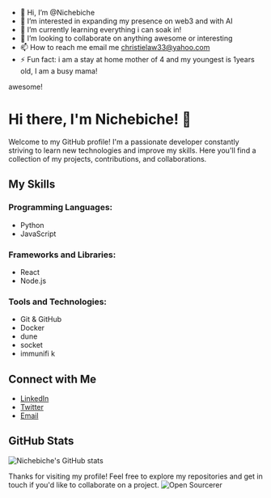 

- 👋 Hi, I’m @Nichebiche
- 👀 I’m interested in expanding my presence on web3 and with AI 
- 🌱 I’m currently learning everything i can soak in!
- 💞️ I’m looking to collaborate on anything awesome or interesting 
- 📫 How to reach me email me christielaw33@yahoo.com
- ⚡ Fun fact: i am a stay at home mother of 4 and my youngest is 1years old, I am a busy mama! 

<!---
Nichebiche/Nichebiche is a ✨ special ✨ repository because its `README.md` (this file) appears on your GitHub profile.
You can click the Preview link to take a look at your changes.
--->awesome!

# Hi there, I'm Nichebiche! 👋

Welcome to my GitHub profile! I'm a passionate developer constantly striving to learn new technologies and improve my skills. Here you'll find a collection of my projects, contributions, and collaborations.

## My Skills

### Programming Languages:
- Python
- JavaScript
  

### Frameworks and Libraries:
- React
- Node.js
  

### Tools and Technologies:
- Git & GitHub
- Docker
- dune
- socket
- immunifi
  k
## Connect with Me

- [LinkedIn](https://www.linkedin.com/in/nichebiche)
- [Twitter](https://twitter.com/nicholeC98741)
- [Email](mailto:your-nicholechristie555@gmail.com)

## GitHub Stats

![Nichebiche's GitHub stats](https://github-readme-stats.vercel.app/api?username=Nichebiche&show_icons=true&theme=radical)

Thanks for visiting my profile! Feel free to explore my repositories and get in touch if you'd like to collaborate on a project.
![Open Sourcerer](https://github.com/sagelga/github-achievement/blob/main/img/open-sourcerer/open-sourcerer-default.png)
